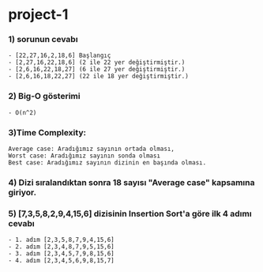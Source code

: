# project-1 

###  1) sorunun cevabı
    - [22,27,16,2,18,6] Başlangıç
    - [2,27,16,22,18,6] (2 ile 22 yer değiştirmiştir.)
    - [2,6,16,22,18,27] (6 ile 27 yer değiştirmiştir.)
    - [2,6,16,18,22,27] (22 ile 18 yer değiştirmiştir.)

### 2) Big-O gösterimi 
    - O(n^2)
    
### 3)Time Complexity: 
    Average case: Aradığımız sayının ortada olması,
    Worst case: Aradığımız sayının sonda olması
    Best case: Aradığımız sayının dizinin en başında olması.
    
### 4) Dizi sıralandıktan sonra 18 sayısı "Average case" kapsamına giriyor.
    
### 5) [7,3,5,8,2,9,4,15,6] dizisinin Insertion Sort'a göre ilk 4 adımı cevabı
    - 1. adım [2,3,5,8,7,9,4,15,6]
    - 2. adım [2,3,4,8,7,9,5,15,6]
    - 3. adım [2,3,4,5,7,9,8,15,6]
    - 4. adım [2,3,4,5,6,9,8,15,7]
